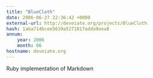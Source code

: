 ```yaml
---
title: "BlueCloth"
date: 2006-06-27 22:36:42 +0000
external-url: http://deveiate.org/projects/BlueCloth
hash: 1aba714bcee5639a5271817adda9eea8
annum:
    year: 2006
    month: 06
hostname: deveiate.org
---
```


Ruby implementation of Markdown
